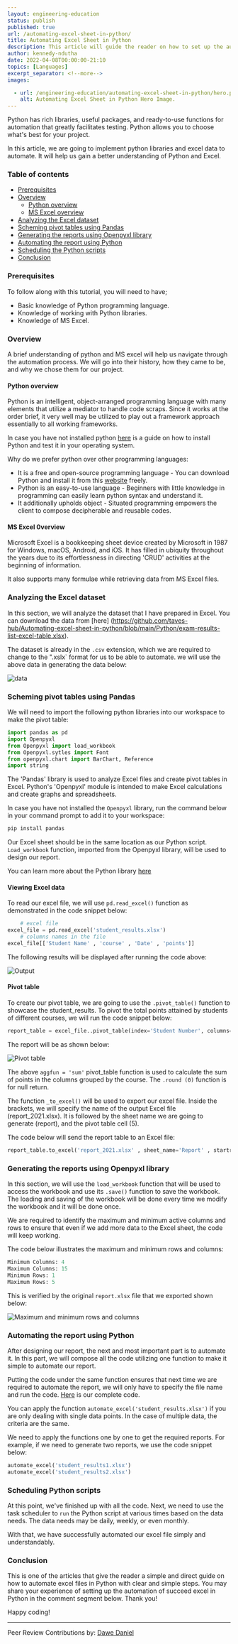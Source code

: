```yaml
---
layout: engineering-education
status: publish
published: true
url: /automating-excel-sheet-in-python/
title: Automating Excel Sheet in Python
description: This article will guide the reader on how to set up the automation of excel sheets in Python using Python libraries.
author: kennedy-ndutha
date: 2022-04-08T00:00:00-21:10
topics: [Languages]
excerpt_separator: <!--more-->
images:

  - url: /engineering-education/automating-excel-sheet-in-python/hero.png
    alt: Automating Excel Sheet in Python Hero Image.
---
```

Python has rich libraries, useful packages, and ready-to-use functions for automation that greatly facilitates testing. Python allows you to choose what's best for your project.
<!--more-->
In this article, we are going to implement python libraries and excel data to automate. It will help us gain a better understanding of Python and Excel.

### Table of contents
- [Prerequisites](#prerequisites)
- [Overview](#overview)
    - [Python overview](#python-overview)
    - [MS Excel overview](#ms-excel-overview)
- [Analyzing the Excel dataset](#analyzing-the-excel-dataset)
- [Scheming pivot tables using Pandas](#scheming-pivot-tables-using-pandas)
- [Generating the reports using Openpyxl library](#generating-the-reports-using-openpyxl-library)
- [Automating the report using Python](#automating-the-report-using-python)
- [Scheduling the Python scripts](#scheduling-the-python-scripts)
- [Conclusion](#conclusion)

### Prerequisites
To follow along with this tutorial, you will need to have;
- Basic knowledge of Python programming language.
- Knowledge of working with Python libraries.
- Knowledge of MS Excel.

### Overview
A brief understanding of python and MS excel will help us navigate through the automation process. We will go into their history, how they came to be, and why we chose them for our project.

#### Python overview
Python is an intelligent, object-arranged programming language with many elements that utilize a mediator to handle code scraps. Since it works at the order brief, it very well may be utilized to play out a framework approach essentially to all working frameworks.

In case you have not installed python [here](https://realpython.com/installing-python/) is a guide on how to install Python and test it in your operating system.

Why do we prefer python over other programming languages:
- It is a free and open-source programming language - You can download Python and install it from this [website](https://realpython.com/installing-python/) freely.
- Python is an easy-to-use language - Beginners with little knowledge in programming can easily learn python syntax and understand it.
- It additionally upholds object - Situated programming empowers the client to compose decipherable and reusable codes.

#### MS Excel 0verview
Microsoft Excel is a bookkeeping sheet device created by Microsoft in 1987 for Windows, macOS, Android, and iOS. It has filled in ubiquity throughout the years due to its effortlessness in directing 'CRUD' activities at the beginning of information. 

It also supports many formulae while retrieving data from MS Excel files.

### Analyzing the Excel dataset
In this section, we will analyze the dataset that I have prepared in Excel. You can download the data from [here] (https://github.com/taves-hub/Automating-excel-sheet-in-python/blob/main/Python/exam-results-list-excel-table.xlsx). 

The dataset is already in the `.csv` extension, which we are required to change to the ".xslx` format for us to be able to automate. we will use the above data in generating the data below:

![data](/engineering-education/automating-excel-sheet-in-python/data.png)

### Scheming pivot tables using Pandas
We will need to import the following python libraries into our workspace to make the pivot table:

```python
import pandas as pd
import Openpyxl
from Openpyxl import load_workbook
from Openpyxl.sytles import Font
from openpyxl.chart import BarChart, Reference
import string
```

The 'Pandas' library is used to analyze Excel files and create pivot tables in Excel. Python's 'Openpyxl' module is intended to make Excel calculations and create graphs and spreadsheets.

In case you have not installed the `Openpyxl` library, run the command below in your command prompt to add it to your workspace:

```python
pip install pandas 
```

Our Excel sheet should be in the same location as our Python script. `Load_workbook` function, imported from the Openpyxl library, will be used to design our report. 

You can learn more about the Python library [here](https://docs.python.org/3/library/)

#### Viewing Excel data
To read our excel file, we will use `pd.read_excel()` function as demonstrated in the code snippet below:

```python
    # excel file
excel_file = pd.read_excel('student_results.xlsx')
    # columns names in the file
excel_file[['Student Name' , 'course' , 'Date' , 'points']]
```

The following results will be displayed after running the code above:

![Output](/engineering-education/automating-excel-sheet-in-python/output.png)

#### Pivot table
To create our pivot table, we are going to use the `.pivot_table()` function to showcase the student_results. To pivot the total points attained by students of different courses, we will run the code snippet below:

```python
report_table = excel_file..pivot_table(index='Student Number', columns='Course' , values='points' , aggfun='sum').round(0)
```

The report will be as shown below:

![Pivot table](/engineering-education/automating-excel-sheet-in-python/pivot.png)

The above `aggfun = 'sum'` pivot_table function is used to calculate the sum of points in the columns grouped by the course. The `.round (0)` function is for null return.

The function `_to_excel()` will be used to export our excel file. Inside the brackets, we will specify the name of the output Excel file (report_2021.xlsx). It is followed by the sheet name we are going to generate (report), and the pivot table cell (5).

The code below will send the report table to an Excel file:

```python
report_table.to_excel('report_2021.xlsx' , sheet_name='Report' , startrow=5)
```

### Generating the reports using Openpyxl library
In this section, we will use the `load_workbook` function that will be used to access the workbook and use its `.save()` function to save the workbook. The loading and saving of the workbook will be done every time we modify the workbook and it will be done once.

We are required to identify the maximum and minimum active columns and rows to ensure that even if we add more data to the Excel sheet, the code will keep working.

The code below illustrates the maximum and minimum rows and columns:

```python
Minimum Columns: 4
Maximum Columns: 15
Minimum Rows: 1
Maximum Rows: 5
```

This is verified by the original `report.xlsx` file that we exported shown below:

![Maximum and minimum rows and columns](/engineering-education/automating-excel-sheet-in-python/maxmin.png)

### Automating the report using Python
After designing our report, the next and most important part is to automate it. In this part, we will compose all the code utilizing one function to make it simple to automate our report.

Putting the code under the same function ensures that next time we are required to automate the report, we will only have to specify the file name and run the code. [Here](https://github.com/taves-hub/Automating-excel-sheet-in-python/blob/main/Python/index.md) is our complete code.

You can apply the function `automate_excel('student_results.xlsx')` if you are only dealing with single data points. In the case of multiple data, the criteria are the same. 

We need to apply the functions one by one to get the required reports. For example, if we need to generate two reports, we use the code snippet below:

```python
automate_excel('student_results1.xlsx')
automate_excel('student_results2.xlsx')
```

### Scheduling Python scripts
At this point, we've finished up with all the code. Next, we need to use the task scheduler to `run` the Python script at various times based on the data needs. The data needs may be daily, weekly, or even monthly. 

With that, we have successfully automated our excel file simply and understandably.

### Conclusion
This is one of the articles that give the reader a simple and direct guide on how to automate excel files in Python with clear and simple steps. You may share your experience of setting up the automation of succeed excel in Python in the comment segment below. Thank you!

Happy coding!

---
Peer Review Contributions by: [Dawe Daniel](/engineering-education/authors/dawe-daniel/)